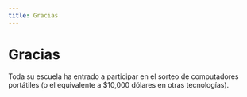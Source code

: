 ```yaml
---
title: Gracias
---
```


# Gracias

Toda su escuela ha entrado a participar en el sorteo de computadores portátiles (o el equivalente a $10,000 dólares en otras tecnologías).